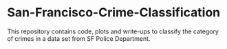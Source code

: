 # San-Francisco-Crime-Classification
This repository contains code, plots and write-ups to classify the category of crimes in a data set from SF Police Department.
